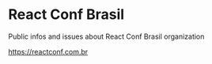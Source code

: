 # React Conf Brasil

Public infos and issues about React Conf Brasil organization

https://reactconf.com.br
